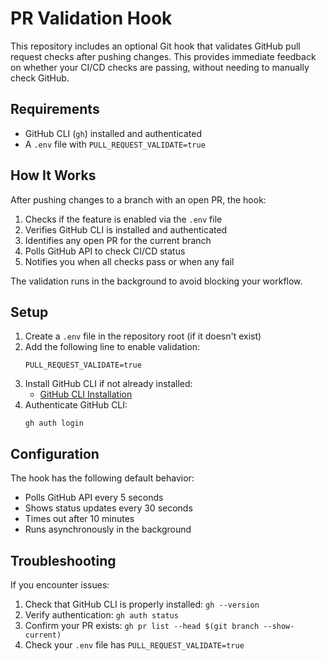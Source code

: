 # PR Validation Hook

This repository includes an optional Git hook that validates GitHub pull request checks after pushing changes. This provides immediate feedback on whether your CI/CD checks are passing, without needing to manually check GitHub.

## Requirements

- GitHub CLI (`gh`) installed and authenticated
- A `.env` file with `PULL_REQUEST_VALIDATE=true`

## How It Works

After pushing changes to a branch with an open PR, the hook:

1. Checks if the feature is enabled via the `.env` file
2. Verifies GitHub CLI is installed and authenticated
3. Identifies any open PR for the current branch
4. Polls GitHub API to check CI/CD status
5. Notifies you when all checks pass or when any fail

The validation runs in the background to avoid blocking your workflow.

## Setup

1. Create a `.env` file in the repository root (if it doesn't exist)
2. Add the following line to enable validation:
   ```
   PULL_REQUEST_VALIDATE=true
   ```
3. Install GitHub CLI if not already installed:
   - [GitHub CLI Installation](https://cli.github.com/manual/installation)
4. Authenticate GitHub CLI:
   ```
   gh auth login
   ```

## Configuration

The hook has the following default behavior:
- Polls GitHub API every 5 seconds
- Shows status updates every 30 seconds
- Times out after 10 minutes
- Runs asynchronously in the background

## Troubleshooting

If you encounter issues:

1. Check that GitHub CLI is properly installed: `gh --version`
2. Verify authentication: `gh auth status`
3. Confirm your PR exists: `gh pr list --head $(git branch --show-current)`
4. Check your `.env` file has `PULL_REQUEST_VALIDATE=true` 